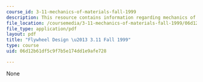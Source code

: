 ```yaml
---
course_id: 3-11-mechanics-of-materials-fall-1999
description: This resource contains information regarding mechanics of materials.
file_location: /coursemedia/3-11-mechanics-of-materials-fall-1999/06d12b61df5c9f7b5e174dd1e9afe728_MIT3_11F99_flywheel.pdf
file_type: application/pdf
layout: pdf
title: "Flywheel Design \u2013 3.11 Fall 1999"
type: course
uid: 06d12b61df5c9f7b5e174dd1e9afe728

---
```

None